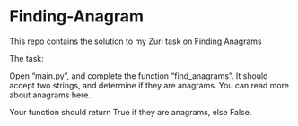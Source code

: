 # Finding-Anagram
This repo contains the solution to my Zuri task on Finding Anagrams

The task:

Open “main.py”, and complete the function “find_anagrams”. It should accept two strings, and determine if they are anagrams. You can read more about anagrams here.

Your function should return True  if they are anagrams, else  False.

